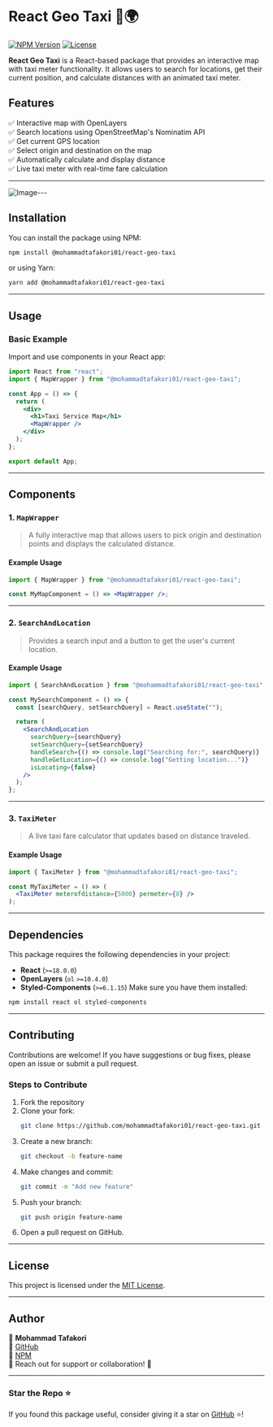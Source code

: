 # React Geo Taxi 🚖🌍

[![NPM Version](https://img.shields.io/npm/v/@mohammadtafakori01/react-geo-taxi)](https://www.npmjs.com/package/@mohammadtafakori01/react-geo-taxi)
[![License](https://img.shields.io/github/license/mohammadtafakori01/react-geo-taxi)](LICENSE)

**React Geo Taxi** is a React-based package that provides an interactive map with taxi meter functionality. It allows users to search for locations, get their current position, and calculate distances with an animated taxi meter.

## **Features**
✅ Interactive map with OpenLayers  
✅ Search locations using OpenStreetMap's Nominatim API  
✅ Get current GPS location  
✅ Select origin and destination on the map  
✅ Automatically calculate and display distance  
✅ Live taxi meter with real-time fare calculation  

---


![Image](https://github.com/user-attachments/assets/faf7ffbf-1142-4e66-8ff3-d742546e8b39)---



## **Installation**
You can install the package using NPM:

```sh
npm install @mohammadtafakori01/react-geo-taxi
```

or using Yarn:

```sh
yarn add @mohammadtafakori01/react-geo-taxi
```

---

## **Usage**
### **Basic Example**
Import and use components in your React app:

```jsx
import React from "react";
import { MapWrapper } from "@mohammadtafakori01/react-geo-taxi";

const App = () => {
  return (
    <div>
      <h1>Taxi Service Map</h1>
      <MapWrapper />
    </div>
  );
};

export default App;
```

---

## **Components**
### **1. `MapWrapper`**
> A fully interactive map that allows users to pick origin and destination points and displays the calculated distance.

#### **Example Usage**
```jsx
import { MapWrapper } from "@mohammadtafakori01/react-geo-taxi";

const MyMapComponent = () => <MapWrapper />;
```

---

### **2. `SearchAndLocation`**
> Provides a search input and a button to get the user's current location.

#### **Example Usage**
```jsx
import { SearchAndLocation } from "@mohammadtafakori01/react-geo-taxi";

const MySearchComponent = () => {
  const [searchQuery, setSearchQuery] = React.useState("");

  return (
    <SearchAndLocation
      searchQuery={searchQuery}
      setSearchQuery={setSearchQuery}
      handleSearch={() => console.log("Searching for:", searchQuery)}
      handleGetLocation={() => console.log("Getting location...")}
      isLocating={false}
    />
  );
};
```

---

### **3. `TaxiMeter`**
> A live taxi fare calculator that updates based on distance traveled.

#### **Example Usage**
```jsx
import { TaxiMeter } from "@mohammadtafakori01/react-geo-taxi";

const MyTaxiMeter = () => (
  <TaxiMeter meterofdistance={5000} permeter={8} />
);
```

---

## **Dependencies**
This package requires the following dependencies in your project:
- **React** (`>=18.0.0`)
- **OpenLayers** (`ol` `>=10.4.0`)
- **Styled-Components** (`>=6.1.15`)
Make sure you have them installed:
```sh
npm install react ol styled-components
```

---

## **Contributing**
Contributions are welcome! If you have suggestions or bug fixes, please open an issue or submit a pull request.

### **Steps to Contribute**
1. Fork the repository
2. Clone your fork:
   ```sh
   git clone https://github.com/mohammadtafakori01/react-geo-taxi.git
   ```
3. Create a new branch:
   ```sh
   git checkout -b feature-name
   ```
4. Make changes and commit:
   ```sh
   git commit -m "Add new feature"
   ```
5. Push your branch:
   ```sh
   git push origin feature-name
   ```
6. Open a pull request on GitHub.

---

## **License**
This project is licensed under the [MIT License](LICENSE).

---

## **Author**
📌 **Mohammad Tafakori**  
🔗 [GitHub](https://github.com/mohammadtafakori01)  
🔗 [NPM](https://www.npmjs.com/package/@mohammadtafakori01/react-geo-taxi)  
📧 Reach out for support or collaboration! 🚀

---

### **Star the Repo ⭐**
If you found this package useful, consider giving it a star on [GitHub](https://github.com/mohammadtafakori01/react-geo-taxi) ⭐!
```
